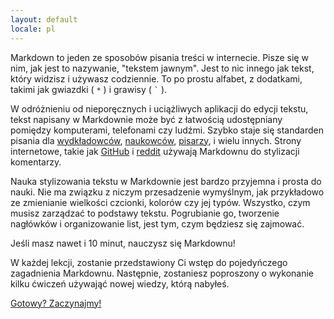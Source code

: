 ```yaml
---
layout: default
locale: pl
---
```


Markdown to jeden ze sposobów pisania treści w internecie.
Pisze się w nim, jak jest to nazywanie, "tekstem jawnym". 
Jest to nic innego jak tekst, który widzisz i używasz codziennie.
To po prostu alfabet, z dodatkami, takimi jak gwiazdki (
<code>*</code> ) i grawisy ( <code>`</code> ).

W odróżnieniu od nieporęcznych i uciążliwych aplikacji do edycji tekstu,
tekst napisany w Markdownie może być z łatwością udostępniany pomiędzy 
komputerami, telefonami czy ludźmi. Szybko staje się standarden pisania dla
[wydkładowców][academics], [naukowców][scientists], [pisarzy][writers],
i wielu innych.  Strony internetowe, takie jak [GitHub](https://www.github.com) i
[reddit](http://www.reddit.com) używają Markdownu do stylizacji komentarzy.

Nauka stylizowania tekstu w Markdownie jest bardzo przyjemna i prosta do nauki. Nie
ma związku z niczym przesadzenie wymyślnym, jak przykładowo ze zmienianie wielkości 
czcionki, kolorów czy jej typów. Wszystko, czym musisz zarządzać to podstawy tekstu. 
Pogrubianie go, tworzenie nagłówków i organizowanie list, jest tym, czym będziesz się zajmować.

Jeśli masz nawet i 10 minut, nauczysz się Markdownu!

W każdej lekcji, zostanie przedstawiony Ci wstęp do pojedyńczego zagadnienia Markdownu.
Następnie, zostaniesz poproszony o wykonanie kilku ćwiczeń używająć nowej wiedzy, którą
nabyłeś.

<a class="btn btn-lg btn-success" href="{{ site.data.tooltips.lesson_1[page.locale].href }}">Gotowy? Zaczynajmy!</a>

[academics]: http://chronicle.com/blogs/profhacker/markdown-the-syntax-you-probably-already-know/35295
[scientists]: http://blogs.plos.org/mfenner/2012/12/13/a-call-for-scholarly-markdown/
[writers]: http://lifehacker.com/5943320/what-is-markdown-and-why-is-it-better-for-my-to+do-lists-and-notes
